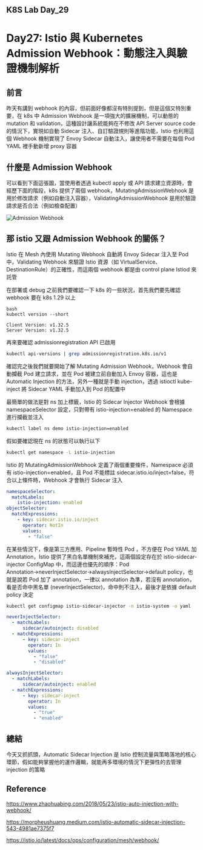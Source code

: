 ## K8S Lab Day_29

# Day27: Istio 與 Kubernetes Admission Webhook：動態注入與驗證機制解析

## 前言

昨天有講到 webhook 的內容，但前面好像都沒有特別提到，但是這個又特別重要，在 k8s 中 Admission Webhook 是一項強大的擴展機制，可以動態的 mutation 和 validation，這種設計讓系統能夠在不修改 API Server source code 的情況下，實現如自動 Sidecar 注入、自訂驗證規則等進階功能，Istio 也利用這個 Webhook 機制實現了 Envoy Sidecar 自動注入，讓使用者不需要在每個 Pod YAML 裡手動新增 proxy 容器

## 什麼是 Admission Webhook

可以看到下面這張圖，當使用者透過 kubectl apply 或 API 請求建立資源時，會經歷下面的階段，k8s 提供了兩個 webhook，MutatingAdmissionWebhook 是用於修改請求（例如自動注入容器），ValidatingAdmissionWebhook 是用於驗證請求是否合法（例如檢查配置）

![Admission Webhook](https://github.com/user-attachments/assets/bf0939a0-6236-4c3b-9588-d1aaa3b5fe7b)

## 那 istio 又跟 Admission Webhook 的關係？

Istio 在 Mesh 內使用 Mutating Webhook 自動將 Envoy Sidecar 注入至 Pod 中，Validating Webhook 來驗證 Istio 資源（如 VirtualService、DestinationRule）的正確性，而這兩個 webhook 都是由 control plane Istiod 來託管

在部署或 debug 之前我們要確認一下 k8s 的一些狀況，首先我們要先確認 webhook 要在 k8s 1.29 以上

```
bash
kubectl version --short
```

```
Client Version: v1.32.5
Server Version: v1.32.5
```

再來要確認 admissionregistration API 已啟用

```bash
kubectl api-versions | grep admissionregistration.k8s.io/v1
```

確認完之後我們就要開始了解 Mutating Admission Webhook，Webhook 會自動攔截 Pod 建立請求，並在 Pod 被建立前自動加入 Envoy 容器，這也是 Automatic Injection 的方法，另外一種就是手動 injection，透過 istioctl kube-inject 將 Sidecar YAML 手動加入到 Pod 的配置中

最簡單的做法是對 ns 加上標籤，Istio 的 Sidecar Injector Webhook 會根據 namespaceSelector 設定，只對帶有 istio-injection=enabled 的 Namespace 進行攔截並注入

```bash
kubectl label ns demo istio-injection=enabled
```

假如要確認現在 ns 的狀態可以執行以下

```bash
kubectl get namespace -L istio-injection
```

Istio 的 MutatingAdmissionWebhook 定義了兩個重要條件，Namespace 必須有 istio-injection=enabled，且 Pod 不能標註 sidecar.istio.io/inject=false，符合以上條件時，Webhook 才會執行 Sidecar 注入

```yaml
namespaceSelector:
  matchLabels:
    istio-injection: enabled
objectSelector:
  matchExpressions:
    - key: sidecar.istio.io/inject
      operator: NotIn
      values:
        - "false"
```

在某些情況下，像是第三方應用、Pipeline 暫時性 Pod ，不方便在 Pod YAML 加 Annotation，Istio 提供了黑白名單機制來補充，這兩個設定存在於 istio-sidecar-injector ConfigMap 中，而這邊也優先的順序：Pod Annotation→neverInjectSelector→alwaysInjectSelector→default policy，也就是說若 Pod 加了 annotation，一律以 annotation 為準，若沒有 annotation，看是否命中黑名單 (neverInjectSelector)，命中則不注入，最後才是依據 default policy 決定

```bash
kubectl get configmap istio-sidecar-injector -n istio-system -o yaml
```

```yaml
neverInjectSelector:
  - matchLabels:
      sidecar/autoinject: disabled
  - matchExpressions:
      - key: sidecar-inject
        operator: In
        values:
          - "false"
          - "disabled"

alwaysInjectSelector:
  - matchLabels:
      sidecar/autoinject: enabled
  - matchExpressions:
      - key: sidecar-inject
        operator: In
        values:
          - "true"
          - "enabled"
```

## 總結

今天又抓抓頭，Automatic Sidecar Injection 是 Istio 控制流量與策略落地的核心環節，假如能夠掌握他的運作邏輯，就能再多環境的情況下更彈性的去管理 injection 的策略

## Reference

https://www.zhaohuabing.com/2018/05/23/istio-auto-injection-with-webhook/

https://morpheushuang.medium.com/istio-automatic-sidecar-injection-543-4981ae7375f7

https://istio.io/latest/docs/ops/configuration/mesh/webhook/
